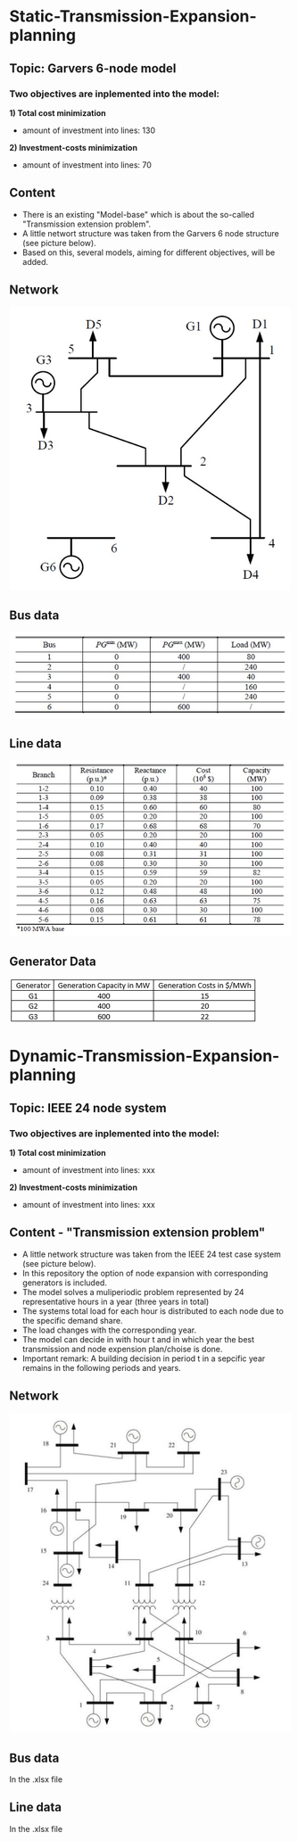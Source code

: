 # Static-Transmission-Expansion-planning 
## Topic: Garvers 6-node model
### Two objectives are inplemented into the model:

**1) Total cost minimization**
- amount of investment into lines: 130 

**2) Investment-costs minimization**
- amount of investment into lines: 70


## Content
* There is an existing "Model-base" which is about the so-called "Transmission extension problem".
* A little networt structure was taken from the Garvers 6 node structure (see picture below).
* Based on this, several models, aiming for different objectives, will be added.

## Network
![](https://github.com/bernemax/bernemax-s-doings/blob/Garvers/pictures/Garvers%206%20node.jpg)

## Bus data
![](https://github.com/bernemax/bernemax-s-doings/blob/Garvers/pictures/bus%20data.jpg)

## Line data
![](https://github.com/bernemax/bernemax-s-doings/blob/Garvers/pictures/Line%20Data.jpg)

## Generator Data
![](https://github.com/bernemax/bernemax-s-doings/blob/Garvers/pictures/Garvers%20Gen%20Data.jpg)

# Dynamic-Transmission-Expansion-planning 
## Topic: IEEE 24 node system
### Two objectives are inplemented into the model:

**1) Total cost minimization**
- amount of investment into lines: xxx

**2) Investment-costs minimization**
- amount of investment into lines: xxx


## Content - "Transmission extension problem"
* A little network structure was taken from the IEEE 24 test case system (see picture below).
* In this repository the option of node expansion with corresponding generators is included.
* The model solves a muliperiodic problem represented by 24 representative hours in a year (three years in total)
* The systems total load for each hour is distributed to each node due to the specific demand share.
* The load changes with the corresponding year. 
* The model can decide in with hour t and in which year the best transmission and node expension plan/choise is done.
* Important remark: A building decision in period t in a sepcific year remains in the following periods and years.

## Network
![](https://github.com/bernemax/bernemax-s-doings/blob/IEEE-24-node-system/pictures/24%20IEEE%20node%20system.jpg)

## Bus data
In the .xlsx file

## Line data
In the .xlsx file
